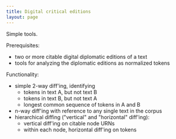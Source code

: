 ```yaml
---
title: Digital critical editions
layout: page
---
```


Simple tools.

Prerequisites:  

- two or more citable digital diplomatic editions of a text
- tools for analyzing the diplomatic editions as normalized tokens

Functionality:


- simple 2-way diff'ing, identifying
    - tokens in  text A, but not text B
    - tokens in text B, but not text A
    - longest common sequence of tokens in A and B
- n-way diff'ing with reference to any single text in the corpus
- hierarchical diffing  ("vertical" and "horizontal" diff'ing):
    - vertical diff'ing on citable node URNs
    - within each node, horizontal diff'ing on tokens
